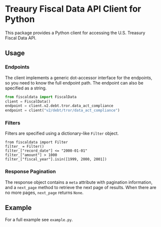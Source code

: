 # Treaury Fiscal Data API Client for Python

This package provides a Python client for accessing the U.S. Treasury Fiscal Data API. 

## Usage

### Endpoints

The client implements a generic dot-accessor interface for the endpoints, so you need to know the full endpoint path.
The endpoint can also be specified as a string.

```python
from fiscaldata import FiscalData
client = FiscalData()
endpoint = client.v2.debt.tror.data_act_compliance
endpoint = client("v2/debt/tror/data_act_compliance")
```

### Filters

Filters are specified using a dictionary-like `Filter` object.

```pythonpython
from fiscaldata import Filter
filter_ = Filter()
filter_["record_date"] <= "2000-01-01"
filter_["amount"] > 1000
filter_["fiscal_year"].isin([1999, 2000, 2001])
```


### Response Pagination

The response object contains a `meta` attribute with pagination information, and a `next_page` method to retrieve the next page of results.
When there are no more pages, `next_page` returns `None`.

## Example

For a full example see `example.py`.
